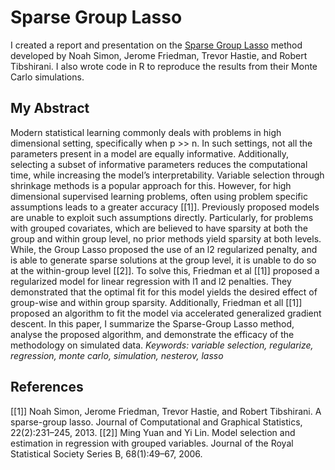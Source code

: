 # Sparse Group Lasso

I created a report and presentation on the [Sparse Group Lasso](https://web.stanford.edu/~hastie/Papers/SGLpaper.pdf) method developed by Noah Simon, Jerome Friedman, Trevor Hastie, and Robert Tibshirani. I also wrote code in R to reproduce the results from their Monte Carlo simulations.

## My Abstract
Modern statistical learning commonly deals with problems in high dimensional setting, specifically when p >> n. In such settings, not all the parameters present in a model are equally informative. Additionally, selecting a subset of informative parameters reduces the computational time, while increasing the model’s interpretability. Variable selection through shrinkage methods is a popular approach for this. However, for high dimensional supervised learning problems, often using problem specific assumptions leads to a greater accuracy [[1]]. Previously proposed models are unable to exploit such assumptions directly. Particularly, for problems with grouped covariates, which are believed to have sparsity at both the group and within group level, no prior methods yield sparsity at both levels. While, the Group Lasso proposed the use of an l2 regularized penalty, and is able to generate sparse solutions at the group level, it is unable to do so at the within-group level [[2]]. To solve this, Friedman et al [[1]] proposed a regularized model for linear regression with l1 and l2 penalties. They demonstrated that the optimal fit for this model yields the desired effect of group-wise and within group sparsity. Additionally, Friedman et all [[1]] proposed an algorithm to fit the model via accelerated generalized gradient descent. In this paper, I summarize the Sparse-Group Lasso method, analyse the proposed algorithm, and demonstrate the efficacy of the methodology on simulated data.
*Keywords: variable selection, regularize, regression, monte carlo, simulation, nesterov, lasso*


## References
[[1]] Noah Simon, Jerome Friedman, Trevor Hastie, and Robert Tibshirani. A sparse-group lasso. Journal of Computational and Graphical Statistics, 22(2):231–245, 2013.
[[2]] Ming Yuan and Yi Lin. Model selection and estimation in regression with grouped variables. Journal of the Royal Statistical Society Series B, 68(1):49–67, 2006.
